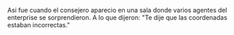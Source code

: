 Asi fue cuando el consejero aparecio en una sala donde varios agentes del
enterprise se sorprendieron. A lo que dijeron: "Te dije que las coordenadas
 estaban incorrectas."
